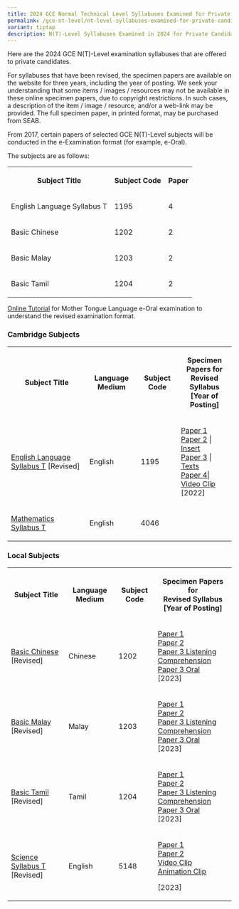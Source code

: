 ```yaml
---
title: 2024 GCE Normal Technical Level Syllabuses Examined for Private Candidates
permalink: /gce-nt-level/nt-level-syllabuses-examined-for-private-candidates-2024/
variant: tiptap
description: N(T)-Level Syllabuses Examined in 2024 for Private Candidates
---
```

<p>Here are the 2024 GCE N(T)-Level examination syllabuses that are offered
to private candidates.</p>
<p>For syllabuses that have been revised, the specimen papers are available
on the website for three years, including the year of posting. We seek
your understanding that some items / images / resources may not be available
in these online specimen papers, due to copyright restrictions. In such
cases, a description of the item / image / resource, and/or a web-link
may be provided. The full specimen paper, in printed format, may be purchased
from SEAB.</p>
<p>From 2017, certain papers of selected GCE N(T)-Level subjects will be
conducted in the e-Examination format (for example, e-Oral).</p>
<p>The subjects are as follows:</p>
<table style="minWidth: 75px">
<colgroup>
<col>
<col>
<col>
</colgroup>
<tbody>
<tr>
<th rowspan="1" colspan="1">
<p><strong>Subject Title</strong>
</p>
</th>
<th rowspan="1" colspan="1">
<p><strong>Subject Code</strong>
</p>
</th>
<th rowspan="1" colspan="1">
<p><strong>Paper</strong>
</p>
</th>
</tr>
<tr>
<td rowspan="1" colspan="1">
<p>English Language Syllabus T</p>
</td>
<td rowspan="1" colspan="1">
<p>1195</p>
</td>
<td rowspan="1" colspan="1">
<p>4</p>
</td>
</tr>
<tr>
<td rowspan="1" colspan="1">
<p>Basic Chinese</p>
</td>
<td rowspan="1" colspan="1">
<p>1202</p>
</td>
<td rowspan="1" colspan="1">
<p>2</p>
</td>
</tr>
<tr>
<td rowspan="1" colspan="1">
<p>Basic Malay</p>
</td>
<td rowspan="1" colspan="1">
<p>1203</p>
</td>
<td rowspan="1" colspan="1">
<p>2</p>
</td>
</tr>
<tr>
<td rowspan="1" colspan="1">
<p>Basic Tamil</p>
</td>
<td rowspan="1" colspan="1">
<p>1204</p>
</td>
<td rowspan="1" colspan="1">
<p>2</p>
</td>
</tr>
</tbody>
</table>
<p><a href="https://spitbreak.github.io/eoral.seab/" rel="noopener noreferrer nofollow" target="_blank"><u>Online Tutorial</u></a> for
Mother Tongue Language e-Oral examination to understand the revised examination
format.</p>
<h3><strong>Cambridge Subjects</strong></h3>
<table style="minWidth: 100px">
<colgroup>
<col>
<col>
<col>
<col>
</colgroup>
<tbody>
<tr>
<th rowspan="1" colspan="1">
<p><strong>Subject Title</strong>
</p>
</th>
<th rowspan="1" colspan="1">
<p><strong>Language Medium</strong>
</p>
</th>
<th rowspan="1" colspan="1">
<p><strong>Subject Code</strong>
</p>
</th>
<th rowspan="1" colspan="1">
<p><strong>Specimen Papers for<br>Revised Syllabus<br>[Year of Posting]</strong>
</p>
</th>
</tr>
<tr>
<td rowspan="1" colspan="1">
<p><a href="https://www.seab.gov.sg/docs/default-source/national-examinations/syllabus/nlevel/2024syllabus/1195_y24_sy.pdf" rel="noopener noreferrer nofollow" target="_blank"><u>English Language Syllabus T</u></a> [Revised]</p>
</td>
<td rowspan="1" colspan="1">
<p>English</p>
</td>
<td rowspan="1" colspan="1">
<p>1195</p>
</td>
<td rowspan="1" colspan="1">
<p><a href="https://www.seab.gov.sg/docs/default-source/national-examinations/syllabus/nlevel/2023syllabus/1195_y23_sp_1.pdf" rel="noopener noreferrer nofollow" target="_blank"><u>Paper 1</u></a> 
<br><a href="https://www.seab.gov.sg/docs/default-source/national-examinations/syllabus/nlevel/2023syllabus/1195_y23_sp_2.pdf" rel="noopener noreferrer nofollow" target="_blank"><u>Paper 2</u></a>&nbsp;|
<a href="https://www.seab.gov.sg/docs/default-source/national-examinations/syllabus/nlevel/2023syllabus/1195_y23_si_2.pdf" rel="noopener noreferrer nofollow" target="_blank"><u>Insert</u> 
</a>
<br><a href="https://www.seab.gov.sg/docs/default-source/national-examinations/syllabus/nlevel/2023syllabus/1195_y23_sp_3.pdf" rel="noopener noreferrer nofollow" target="_blank"><u>Paper 3</u></a>&nbsp;|
<a href="https://www.seab.gov.sg/docs/default-source/national-examinations/syllabus/nlevel/2023syllabus/1195_y23_st_3.pdf" rel="noopener noreferrer nofollow" target="_blank"><u>Texts</u> 
</a>
<br><a href="https://www.seab.gov.sg/docs/default-source/national-examinations/syllabus/nlevel/2023syllabus/1195_y23_sp_4.pdf" rel="noopener noreferrer nofollow" target="_blank"><u>Paper 4</u></a>|
<a href="https://www.seab.gov.sg/videos/default-source/syllabuses-videos/1195_y23_p4_sv.mp4" rel="noopener noreferrer nofollow" target="_blank"><u>Video Clip</u> 
</a>
<br>[2022]</p>
</td>
</tr>
<tr>
<td rowspan="1" colspan="1">
<p><a href="https://www.seab.gov.sg/docs/default-source/national-examinations/syllabus/nlevel/2024syllabus/4046_y24_sy.pdf" rel="noopener noreferrer nofollow" target="_blank"><u>Mathematics Syllabus T</u></a>
</p>
</td>
<td rowspan="1" colspan="1">
<p>English</p>
</td>
<td rowspan="1" colspan="1">
<p>4046</p>
</td>
<td rowspan="1" colspan="1">
<p></p>
</td>
</tr>
</tbody>
</table>
<h3><strong>Local Subjects</strong></h3>
<table style="minWidth: 100px">
<colgroup>
<col>
<col>
<col>
<col>
</colgroup>
<tbody>
<tr>
<th rowspan="1" colspan="1">
<p><strong>Subject Title</strong>
</p>
</th>
<th rowspan="1" colspan="1">
<p><strong>Language Medium</strong>
</p>
</th>
<th rowspan="1" colspan="1">
<p><strong>Subject Code</strong>
</p>
</th>
<th rowspan="1" colspan="1">
<p><strong>Specimen Papers for<br>Revised Syllabus<br>[Year of Posting]</strong>
</p>
</th>
</tr>
<tr>
<td rowspan="1" colspan="1">
<p><a href="https://www.seab.gov.sg/docs/default-source/national-examinations/syllabus/nlevel/2024syllabus/1202_y24_sy.pdf" rel="noopener noreferrer nofollow" target="_blank"><u>Basic Chinese</u></a> [Revised]</p>
</td>
<td rowspan="1" colspan="1">
<p>Chinese</p>
</td>
<td rowspan="1" colspan="1">
<p>1202</p>
</td>
<td rowspan="1" colspan="1">
<p><a href="https://www.seab.gov.sg/docs/default-source/national-examinations/syllabus/nlevel/2024syllabus/1202_y24_sp1.pdf" rel="noopener noreferrer nofollow" target="_blank"><u>Paper 1</u></a> 
<br><a href="https://www.seab.gov.sg/docs/default-source/national-examinations/syllabus/nlevel/2024syllabus/1202_y24_sp2.pdf" rel="noopener noreferrer nofollow" target="_blank"><u>Paper 2</u></a> 
<br><a href="https://www.seab.gov.sg/docs/default-source/national-examinations/syllabus/nlevel/2024syllabus/1202_y24_sp3lc.pdf" rel="noopener noreferrer nofollow" target="_blank"><u>Paper 3 Listening Comprehension</u></a> 
<br><a href="https://www.seab.gov.sg/docs/default-source/national-examinations/syllabus/nlevel/2024syllabus/1202_y24_sp3oral.pdf" rel="noopener noreferrer nofollow" target="_blank"><u>Paper 3 Oral</u></a> 
<br>[2023]</p>
</td>
</tr>
<tr>
<td rowspan="1" colspan="1">
<p><a href="https://www.seab.gov.sg/docs/default-source/national-examinations/syllabus/nlevel/2024syllabus/1203_y24_sy.pdf" rel="noopener noreferrer nofollow" target="_blank"><u>Basic Malay</u></a> [Revised]</p>
</td>
<td rowspan="1" colspan="1">
<p>Malay</p>
</td>
<td rowspan="1" colspan="1">
<p>1203</p>
</td>
<td rowspan="1" colspan="1">
<p><a href="https://www.seab.gov.sg/docs/default-source/national-examinations/syllabus/nlevel/2024syllabus/1203_y24_sp1.pdf" rel="noopener noreferrer nofollow" target="_blank"><u>Paper 1</u></a> 
<br><a href="https://www.seab.gov.sg/docs/default-source/national-examinations/syllabus/nlevel/2024syllabus/1203_y24_sp2.pdf" rel="noopener noreferrer nofollow" target="_blank"><u>Paper 2</u></a> 
<br><a href="https://www.seab.gov.sg/docs/default-source/national-examinations/syllabus/nlevel/2024syllabus/1203_y24_sp3LC.pdf" rel="noopener noreferrer nofollow" target="_blank"><u>Paper 3 Listening Comprehension</u></a> 
<br><a href="https://www.seab.gov.sg/docs/default-source/national-examinations/syllabus/nlevel/2024syllabus/1203_y24_sp3Oral.pdf" rel="noopener noreferrer nofollow" target="_blank"><u>Paper 3 Oral<br></u></a>[2023]</p>
</td>
</tr>
<tr>
<td rowspan="1" colspan="1">
<p><a href="https://www.seab.gov.sg/docs/default-source/national-examinations/syllabus/nlevel/2024syllabus/1204_y24_sy.pdf?sfvrsn=18a8a4e0_2" rel="noopener noreferrer nofollow" target="_blank"><u>Basic Tamil</u></a> [Revised]</p>
</td>
<td rowspan="1" colspan="1">
<p>Tamil</p>
</td>
<td rowspan="1" colspan="1">
<p>1204</p>
</td>
<td rowspan="1" colspan="1">
<p><a href="https://www.seab.gov.sg/docs/default-source/national-examinations/syllabus/nlevel/2024syllabus/1204_y24_sp1.pdf?sfvrsn=7f9f200d_2" rel="noopener noreferrer nofollow" target="_blank"><u>Paper 1</u></a> 
<br><a href="https://www.seab.gov.sg/docs/default-source/national-examinations/syllabus/nlevel/2024syllabus/1204_y24_sp2.pdf?sfvrsn=36ef0ee_2" rel="noopener noreferrer nofollow" target="_blank"><u>Paper 2</u></a> 
<br><a href="https://www.seab.gov.sg/docs/default-source/national-examinations/syllabus/nlevel/2024syllabus/1204_y24_sp3lc.pdf?sfvrsn=79511d0e_2" rel="noopener noreferrer nofollow" target="_blank"><u>Paper 3 Listening Comprehension</u></a> 
<br><a href="https://www.seab.gov.sg/docs/default-source/national-examinations/syllabus/nlevel/2024syllabus/1204_y24_sporal.pdf?sfvrsn=b47ac04_2" rel="noopener noreferrer nofollow" target="_blank"><u>Paper 3 Oral</u></a> 
<br>[2023]</p>
</td>
</tr>
<tr>
<td rowspan="1" colspan="1">
<p><a href="https://www.seab.gov.sg/docs/default-source/national-examinations/syllabus/nlevel/2024syllabus/5148_y24_sy.pdf" rel="noopener noreferrer nofollow" target="_blank"><u>Science Syllabus T</u></a> [Revised]</p>
</td>
<td rowspan="1" colspan="1">
<p>English</p>
</td>
<td rowspan="1" colspan="1">
<p>5148</p>
</td>
<td rowspan="1" colspan="1">
<p><a href="https://www.seab.gov.sg/docs/default-source/national-examinations/syllabus/nlevel/2024syllabus/5148_y24_sp_1.pdf" rel="noopener noreferrer nofollow" target="_blank"><u>Paper 1</u></a> 
<br><a href="https://www.seab.gov.sg/docs/default-source/national-examinations/syllabus/nlevel/2024syllabus/5148_y24_sp_2.pdf" rel="noopener noreferrer nofollow" target="_blank"><u>Paper 2</u></a> 
<br><a href="https://www.seab.gov.sg/videos/default-source/science-syllabus-video/5148_y24_p1_video.mp4?sfvrsn=f13428d3_2" rel="noopener noreferrer nofollow" target="_blank"><u>Video Clip</u></a> 
<br><a href="https://www.seab.gov.sg/videos/default-source/science-syllabus-video/5148_y24_p1_animation.mp4?sfvrsn=b5df17a7_2" rel="noopener noreferrer nofollow" target="_blank"><u>Animation Clip<br></u></a>
</p>
<p>[2023]</p>
</td>
</tr>
</tbody>
</table>
<p></p>